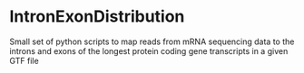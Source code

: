# IntronExonDistribution
Small set of python scripts to map reads from mRNA sequencing data to the introns and exons of the longest protein coding gene transcripts in a given GTF file
